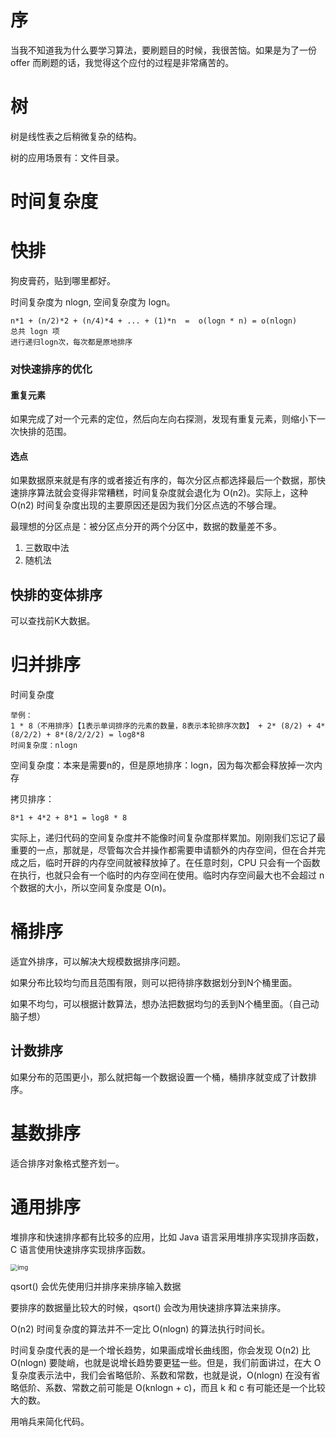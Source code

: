 # 序

当我不知道我为什么要学习算法，要刷题目的时候，我很苦恼。如果是为了一份 offer 而刷题的话，我觉得这个应付的过程是非常痛苦的。 



# 树

树是线性表之后稍微复杂的结构。  

树的应用场景有：文件目录。  





# 时间复杂度





# 快排

狗皮膏药，贴到哪里都好。

时间复杂度为 nlogn, 空间复杂度为 logn。 


```
n*1 + (n/2)*2 + (n/4)*4 + ... + (1)*n  =  o(logn * n) = o(nlogn)
总共 logn 项
进行递归logn次，每次都是原地排序
```



### 对快速排序的优化

#### 重复元素

如果完成了对一个元素的定位，然后向左向右探测，发现有重复元素，则缩小下一次快排的范围。

#### 选点

如果数据原来就是有序的或者接近有序的，每次分区点都选择最后一个数据，那快速排序算法就会变得非常糟糕，时间复杂度就会退化为 O(n2)。实际上，这种 O(n2) 时间复杂度出现的主要原因还是因为我们分区点选的不够合理。

最理想的分区点是：被分区点分开的两个分区中，数据的数量差不多。
1. 三数取中法
2. 随机法



## 快排的变体排序

可以查找前K大数据。


# 归并排序

时间复杂度

```
举例：
1 * 8（不用排序）【1表示单词排序的元素的数量，8表示本轮排序次数】 + 2* (8/2) + 4*(8/2/2) + 8*(8/2/2/2) = log8*8
时间复杂度：nlogn
```

空间复杂度：本来是需要n的，但是原地排序：logn，因为每次都会释放掉一次内存

 拷贝排序：

```
8*1 + 4*2 + 8*1 = log8 * 8  
```

实际上，递归代码的空间复杂度并不能像时间复杂度那样累加。刚刚我们忘记了最重要的一点，那就是，尽管每次合并操作都需要申请额外的内存空间，但在合并完成之后，临时开辟的内存空间就被释放掉了。在任意时刻，CPU 只会有一个函数在执行，也就只会有一个临时的内存空间在使用。临时内存空间最大也不会超过 n 个数据的大小，所以空间复杂度是 O(n)。



# 桶排序

适宜外排序，可以解决大规模数据排序问题。



如果分布比较均匀而且范围有限，则可以把待排序数据划分到N个桶里面。

如果不均匀，可以根据计数算法，想办法把数据均匀的丢到N个桶里面。（自己动脑子想）

## 计数排序

如果分布的范围更小，那么就把每一个数据设置一个桶，桶排序就变成了计数排序。



# 基数排序

适合排序对象格式整齐划一。





# 通用排序

堆排序和快速排序都有比较多的应用，比如 Java 语言采用堆排序实现排序函数，C 语言使用快速排序实现排序函数。



<img src="https://static001.geekbang.org/resource/image/1f/fd/1f6ef7e0a5365d6e9d68f0ccc71755fd.jpg" alt="img" style="zoom:70%;" />

qsort() 会优先使用归并排序来排序输入数据

要排序的数据量比较大的时候，qsort() 会改为用快速排序算法来排序。

O(n2) 时间复杂度的算法并不一定比 O(nlogn) 的算法执行时间长。



时间复杂度代表的是一个增长趋势，如果画成增长曲线图，你会发现 O(n2) 比 O(nlogn) 要陡峭，也就是说增长趋势要更猛一些。但是，我们前面讲过，在大 O 复杂度表示法中，我们会省略低阶、系数和常数，也就是说，O(nlogn) 在没有省略低阶、系数、常数之前可能是 O(knlogn + c)，而且 k 和 c 有可能还是一个比较大的数。



用哨兵来简化代码。



